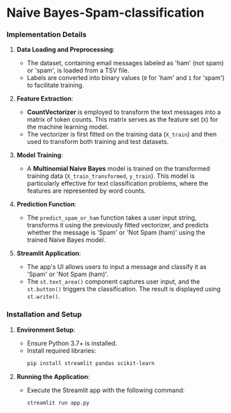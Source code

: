 # Naive Bayes-Spam-classification
### Implementation Details

1. **Data Loading and Preprocessing**:
   - The dataset, containing email messages labeled as 'ham' (not spam) or 'spam', is loaded from a TSV file.
   - Labels are converted into binary values (`0` for 'ham' and `1` for 'spam') to facilitate training.

2. **Feature Extraction**:
   - **CountVectorizer** is employed to transform the text messages into a matrix of token counts. This matrix serves as the feature set (`X`) for the machine learning model.
   - The vectorizer is first fitted on the training data (`X_train`) and then used to transform both training and test datasets.

3. **Model Training**:
   - A **Multinomial Naive Bayes** model is trained on the transformed training data (`X_train_transformed`, `y_train`). This model is particularly effective for text classification problems, where the features are represented by word counts.

4. **Prediction Function**:
   - The `predict_spam_or_ham` function takes a user input string, transforms it using the previously fitted vectorizer, and predicts whether the message is 'Spam' or 'Not Spam (ham)' using the trained Naive Bayes model.

5. **Streamlit Application**:
   - The app's UI allows users to input a message and classify it as 'Spam' or 'Not Spam (ham)'.
   - The `st.text_area()` component captures user input, and the `st.button()` triggers the classification. The result is displayed using `st.write()`.

### Installation and Setup

1. **Environment Setup**:
   - Ensure Python 3.7+ is installed.
   - Install required libraries:
     ```bash
     pip install streamlit pandas scikit-learn
     ```

2. **Running the Application**:
   - Execute the Streamlit app with the following command:
     ```bash
     streamlit run app.py
     ```
